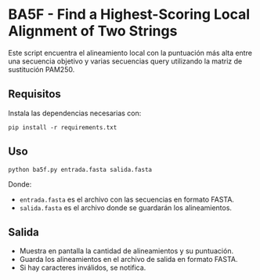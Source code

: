 # BA5F - Find a Highest-Scoring Local Alignment of Two Strings

Este script encuentra el alineamiento local con la puntuación más alta entre una secuencia objetivo y varias secuencias query utilizando la matriz de sustitución PAM250.

## Requisitos
Instala las dependencias necesarias con:
```
pip install -r requirements.txt
```
## Uso
```
python ba5f.py entrada.fasta salida.fasta
```
Donde:
- `entrada.fasta` es el archivo con las secuencias en formato FASTA.
- `salida.fasta` es el archivo donde se guardarán los alineamientos.

## Salida
- Muestra en pantalla la cantidad de alineamientos y su puntuación.
- Guarda los alineamientos en el archivo de salida en formato FASTA.
- Si hay caracteres inválidos, se notifica.
